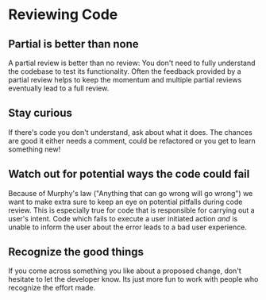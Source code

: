 # Reviewing Code

## Partial is better than none

A partial review is better than no review: You don't need to fully understand the codebase to test its functionality. Often the feedback provided by a partial review helps to keep the momentum and multiple partial reviews eventually lead to a full review.

## Stay curious

If there's code you don't understand, ask about what it does. The chances are good it either needs a comment, could be refactored or you get to learn something new!

## Watch out for potential ways the code could fail

Because of Murphy's law \("Anything that can go wrong will go wrong"\) we want to make extra sure to keep an eye on potential pitfalls during code review. This is especially true for code that is responsible for carrying out a user's intent. Code which fails to execute a user initiated action _and_ is unable to inform the user about the error leads to a bad user experience.

## Recognize the good things

If you come across something you like about a proposed change, don't hesitate to let the developer know. Its just more fun to work with people who recognize the effort made.

